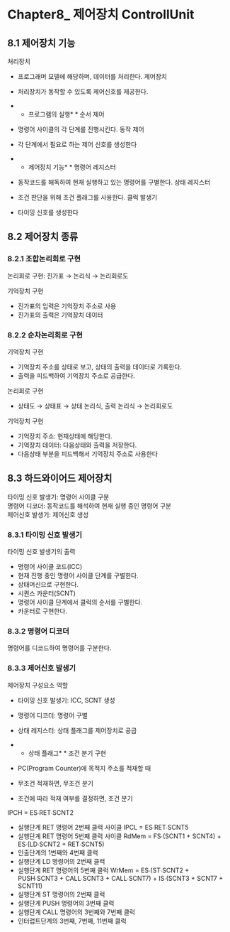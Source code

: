 # Chapter8_ 제어장치 ControllUnit

8.1 제어장치 기능
---
처리장치  
* 프로그래머 모델에 해당하며, 데이터를 처리한다.
제어장치  
* 처리장치가 동작할 수 있도록 제어신호를 제공한다.

* * 프로그램의 실행* * 
순서 제어  
* 명령어 사이클의 각 단계를 진행시킨다.
동작 제어  
* 각 단계에서 필요로 하는 제어 신호를 생성한다

* * 제어장치 기능* * 
명령어 레지스터  
* 동작코드를 해독하여 현재 실행하고 있는 명령어를 구별한다.
상태 레지스터  
* 조건 판단을 위해 조건 플래그를 사용한다.
클럭 발생기  
* 타이밍 신호를 생성한다


8.2 제어장치 종류
---
### 8.2.1 조합논리회로 구현
논리회로 구현: 진가표 → 논리식 → 논리회로도  
 
기억장치 구현  
* 진가표의 입력은 기억장치 주소로 사용
* 진가표의 출력은 기억장치 데이터

### 8.2.2 순차논리회로 구현
기억장치 구현  
* 기억장치 주소를 상태로 보고, 상태의 출력을 데이터로 기록한다.
* 출력을 피드백하여 기억장치 주소로 공급한다.

논리회로 구현  
* 상태도 → 상태표 → 상태 논리식, 출력 논리식 → 논리회로도

기억장치 구현  
* 기억장치 주소: 현재상태에 해당한다.
* 기억장치 데이터: 다음상태와 출력을 저장한다.
* 다음상태 부분을 피드백해서 기억장치 주소로 사용한다

8.3 하드와이어드 제어장치
---
타이밍 신호 발생기: 명령어 사이클 구분  
명령어 디코더: 동작코드를 해석하여 현재 실행 중인 명령어 구분  
제어신호 발생기: 제어신호 생성  

### 8.3.1 타이밍 신호 발생기
타이밍 신호 발생기의 출력
* 명령어 사이클 코드(ICC)
* 현재 진행 중인 명령어 사이클 단계를 구별한다.
* 상태머신으로 구현한다.
* 시퀀스 카운터(SCNT)
* 명령어 사이클 단계에서 클럭의 순서를 구별한다.
* 카운터로 구현한다.

### 8.3.2 명령어 디코더  
명령어를 디코드하여 명령어를 구분한다.  

### 8.3.3 제어신호 발생기
제어장치 구성요소 역할  
* 타이밍 신호 발생기: ICC, SCNT 생성  
* 명령어 디코더: 명령어 구별 
* 상태 레지스터: 상태 플래그를 제어장치로 공급  

* * 상태 플래그* * 
조건 분기 구현  
* PC(Program Counter)에 목적지 주소를 적재할 때
* 무조건 적재하면, 무조건 분기
* 조건에 따라 적재 여부를 결정하면, 조건 분기

IPCH = ES∙RET∙SCNT2  
* 실행단계 RET 명령어 2번째 클럭 사이클
IPCL = ES∙RET∙SCNT5  
* 실행단계 RET 명령어 5번째 클럭 사이클
RdMem = FS∙(SCNT1 + SCNT4) + ES∙(LD∙SCNT2 + RET∙SCNT5)  
* 인출단계의 1번째와 4번째 클럭
* 실행단계 LD 명령어의 2번째 클럭
* 실행단계 RET 명령어의 5번째 클럭
WrMem = ES∙(ST∙SCNT2 + PUSH∙SCNT3 + CALL∙SCNT3 + CALL∙SCNT7) + IS∙(SCNT3 + SCNT7 + SCNT11)
* 실행단계 ST 명령어의 2번째 클럭
* 실행단계 PUSH 명령어의 3번째 클럭
* 실행단계 CALL 명령어의 3번째와 7번째 클럭
* 인터럽트단계의 3번째, 7번째, 11번째 클럭